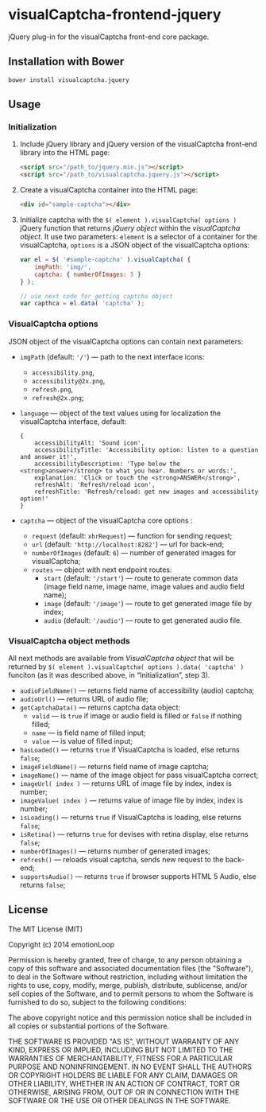 visualCaptcha-frontend-jquery
=============================

jQuery plug-in for the visualCaptcha front-end core package.


## Installation with Bower

```
bower install visualcaptcha.jquery
```


## Usage

### Initialization 

1. Include jQuery library and jQuery version of the visualCaptcha front-end library into the HTML page:

    ```html
    <script src="/path_to/jquery.min.js"></script>
    <script src="/path_to/visualcaptcha.jquery.js"></script>
    ```

2. Create a visualCaptcha container into the HTML page:

    ```html
    <div id="sample-captcha"></div>
    ```

3. Initialize captcha with the `$( element ).visualCaptcha( options )` jQuery function that returns _jQuery object_ within the _visualCaptcha object_. It use two parameters: `element` is a selector of a container for the visualCaptcha, `options` is a JSON object of the visualCaptcha options:

    ```javascript
    var el = $( '#sample-captcha' ).visualCaptcha( {
        imgPath: 'img/',
        captcha: { numberOfImages: 5 }
    } );

    // use next code for getting captcha object
    var capthca = el.data( 'captcha' );
    ```

### VisualCaptcha options

JSON object of the visualCaptcha options can contain next parameters:

- `imgPath` (default: `'/'`) — path to the next interface icons:
    - `accessibility.png`,
    - `accessibility@2x.png`,
    - `refresh.png`,
    - `refresh@2x.png`;

- `language` — object of the text values using for localization the visualCaptcha interface, default:
    ```
    {
        accessibilityAlt: 'Sound icon',
        accessibilityTitle: 'Accessibility option: listen to a question and answer it!',
        accessibilityDescription: 'Type below the <strong>answer</strong> to what you hear. Numbers or words:',
        explanation: 'Click or touch the <strong>ANSWER</strong>',
        refreshAlt: 'Refresh/reload icon',
        refreshTitle: 'Refresh/reload: get new images and accessibility option!'
    }
    ```

- `captcha` — object of the visualCaptcha core options :
    - `request` (default: `xhrRequest`) — function for sending request;
    - `url` (default: `'http://localhost:8282'`) — url for back-end;
    <!-- !FIXME - `path` (default: `''`) — is the url prefix; -->
    <!-- !FIXME - `autoRefresh` (default: `true`) — if it is `true` it will load the data when it's constructed; -->
    - `numberOfImages` (default: `6`) — number of generated images for visualCaptcha;
    - `routes` — object with next endpoint routes:
        - `start` (default: `'/start'`) — route to generate common data (image field name, image name, image values and audio field name);
        - `image` (default: `'/image'`) — route to get generated image file by index;
        - `audio` (default: `'/audio'`) — route to get generated audio file.

### VisualCaptcha object methods

All next methods are available from _VisualCaptcha object_ that will be returned by `$( element ).visualCaptcha( options ).data( 'captcha' )` funciton (as it was described above, in “Initialization”, step 3).

- `audioFieldName()` — returns field name of accessibility (audio) captcha;
- `audioUrl()` — returns URL of audio file;
- `getCaptchaData()` — returns captcha data object:
    - `valid` — is `true` if image or audio field is filled or `false` if nothing filled;
    - `name` — is field name of filled input;
    - `value` — is value of filled input;
- `hasLoaded()` — returns `true` if VisualCaptcha is loaded, else returns `false`;
- `imageFieldName()` — returns field name of image captcha;
- `imageName()` — name of the image object for pass visualCaptcha correct;
- `imageUrl( index )` — returns URL of image file by index, index is number;
- `imageValue( index )` — returns value of image file by index, index is number;
- `isLoading()` — returns `true` if VisualCaptcha is loading, else returns `false`;
- `isRetina()` — returns `true` for devises with retina display, else returns `false`;
- `numberOfImages()` — returns number of generated images;
- `refresh()` — reloads visual captcha, sends new request to the back-end;
- `supportsAudio()` — returns `true` if browser supports HTML 5 Audio, else returns `false`;


## License

The MIT License (MIT)

Copyright (c) 2014 emotionLoop

Permission is hereby granted, free of charge, to any person obtaining a copy of
this software and associated documentation files (the "Software"), to deal in
the Software without restriction, including without limitation the rights to
use, copy, modify, merge, publish, distribute, sublicense, and/or sell copies of
the Software, and to permit persons to whom the Software is furnished to do so,
subject to the following conditions:

The above copyright notice and this permission notice shall be included in all
copies or substantial portions of the Software.

THE SOFTWARE IS PROVIDED "AS IS", WITHOUT WARRANTY OF ANY KIND, EXPRESS OR
IMPLIED, INCLUDING BUT NOT LIMITED TO THE WARRANTIES OF MERCHANTABILITY, FITNESS
FOR A PARTICULAR PURPOSE AND NONINFRINGEMENT. IN NO EVENT SHALL THE AUTHORS OR
COPYRIGHT HOLDERS BE LIABLE FOR ANY CLAIM, DAMAGES OR OTHER LIABILITY, WHETHER
IN AN ACTION OF CONTRACT, TORT OR OTHERWISE, ARISING FROM, OUT OF OR IN
CONNECTION WITH THE SOFTWARE OR THE USE OR OTHER DEALINGS IN THE SOFTWARE.
